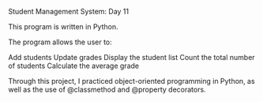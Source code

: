 Student Management System: Day 11

This program is written in Python.

The program allows the user to:

Add students
Update grades
Display the student list
Count the total number of students
Calculate the average grade

Through this project, I practiced object-oriented programming in Python, as well as the use of @classmethod and @property decorators.
